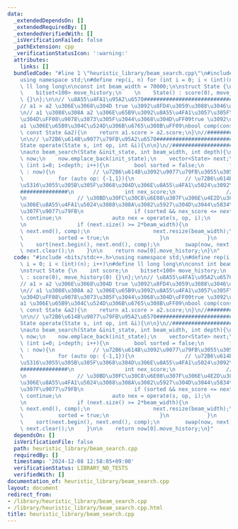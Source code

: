 ```yaml
---
data:
  _extendedDependsOn: []
  _extendedRequiredBy: []
  _extendedVerifiedWith: []
  _isVerificationFailed: false
  _pathExtension: cpp
  _verificationStatusIcon: ':warning:'
  attributes:
    links: []
  bundledCode: "#line 1 \"heuristic_library/beam_search.cpp\"\n#include <bits/stdc++.h>\n\
    using namespace std;\n#define rep(i, n) for (int i = 0; i < (int)(n); i++)\n#define\
    \ ll long long\n\nconst int beam_width = 70000;\n\nstruct State {\n    int score;\n\
    \    bitset<100> move_history;\n    \n    State() : score(0), move_history(0)\
    \ {}\n};\n\n// \u8A55\u4FA1\u95A2\u6570########################################\n\
    // a1 > a2 \u306E\u3068\u304D true \u3092\u8FD4\u3059\u3088\u3046\u306B\u3059\u308B\
    \n// a1 \u3088\u308A a2 \u306E\u65B9\u3092\u8A55\u4FA1\u3057\u305F\u3044\u3068\
    \u304D\uFF08\u9078\u3073\u305F\u3044\u3068\u304D\uFF09true \u3092\u8FD4\u3059\uFF08\
    a1 \u306E\u65B9\u304C\u524D\u306B\u6765\u308B\uFF09\nbool comp(const State &a1,\
    \ const State &a2){\n    return a1.score > a2.score;\n}\n//#####################################################\n\
    \n\n// \u72B6\u614B\u9077\u79FB\u95A2\u6570########################################\n\
    State operate(State s, int op, int &i){\n\n}\n//#####################################################\n\
    \nauto beam_search(State &init_state, int beam_width, int depth){\n    vector<State>\
    \ now;\n    now.emplace_back(init_state);\n    vector<State> next;\n\n    for\
    \ (int i=0; i<depth; i++){\n        bool sorted = false;\n        for (auto &s\
    \ : now){\n            // \u72B6\u614B\u3092\u9077\u79FB\u3055\u305B\u308B\n \
    \           for (auto op: {-1,1}){\n                // \u72B6\u614B\u3092\u5909\
    \u5316\u3055\u305B\u305F\u3068\u304D\u306E\u8A55\u4FA1\u5024\u3092\u8A08\u7B97\
    ###############\n                int nex_score;\n                //#################################################\n\
    \n                // \u30BD\u30FC\u30C8\u6E08\u307F\u306E\u4E2D\u3067\u6700\u5C0F\
    \u306E\u8A55\u4FA1\u5024\u3088\u308A\u3082\u5927\u304D\u3044\u5834\u5408\u306E\
    \u307F\u9077\u79FB\n                if (sorted && nex_score <= next[beam_width-1].score)\
    \ continue;\n                auto nex = operate(s, op, i);\n                next.emplace_back(nex);\n\
    \n                if (next.size() >= 2*beam_width){\n                    sort(next.begin(),\
    \ next.end(), comp);\n                    next.resize(beam_width);\n         \
    \           sorted = true;\n                }\n            }\n        }\n    \
    \    sort(next.begin(), next.end(), comp);\n        swap(now, next);\n       \
    \ next.clear();\n    }\n\n    return now[0].move_history;\n}\n"
  code: "#include <bits/stdc++.h>\nusing namespace std;\n#define rep(i, n) for (int\
    \ i = 0; i < (int)(n); i++)\n#define ll long long\n\nconst int beam_width = 70000;\n\
    \nstruct State {\n    int score;\n    bitset<100> move_history;\n    \n    State()\
    \ : score(0), move_history(0) {}\n};\n\n// \u8A55\u4FA1\u95A2\u6570########################################\n\
    // a1 > a2 \u306E\u3068\u304D true \u3092\u8FD4\u3059\u3088\u3046\u306B\u3059\u308B\
    \n// a1 \u3088\u308A a2 \u306E\u65B9\u3092\u8A55\u4FA1\u3057\u305F\u3044\u3068\
    \u304D\uFF08\u9078\u3073\u305F\u3044\u3068\u304D\uFF09true \u3092\u8FD4\u3059\uFF08\
    a1 \u306E\u65B9\u304C\u524D\u306B\u6765\u308B\uFF09\nbool comp(const State &a1,\
    \ const State &a2){\n    return a1.score > a2.score;\n}\n//#####################################################\n\
    \n\n// \u72B6\u614B\u9077\u79FB\u95A2\u6570########################################\n\
    State operate(State s, int op, int &i){\n\n}\n//#####################################################\n\
    \nauto beam_search(State &init_state, int beam_width, int depth){\n    vector<State>\
    \ now;\n    now.emplace_back(init_state);\n    vector<State> next;\n\n    for\
    \ (int i=0; i<depth; i++){\n        bool sorted = false;\n        for (auto &s\
    \ : now){\n            // \u72B6\u614B\u3092\u9077\u79FB\u3055\u305B\u308B\n \
    \           for (auto op: {-1,1}){\n                // \u72B6\u614B\u3092\u5909\
    \u5316\u3055\u305B\u305F\u3068\u304D\u306E\u8A55\u4FA1\u5024\u3092\u8A08\u7B97\
    ###############\n                int nex_score;\n                //#################################################\n\
    \n                // \u30BD\u30FC\u30C8\u6E08\u307F\u306E\u4E2D\u3067\u6700\u5C0F\
    \u306E\u8A55\u4FA1\u5024\u3088\u308A\u3082\u5927\u304D\u3044\u5834\u5408\u306E\
    \u307F\u9077\u79FB\n                if (sorted && nex_score <= next[beam_width-1].score)\
    \ continue;\n                auto nex = operate(s, op, i);\n                next.emplace_back(nex);\n\
    \n                if (next.size() >= 2*beam_width){\n                    sort(next.begin(),\
    \ next.end(), comp);\n                    next.resize(beam_width);\n         \
    \           sorted = true;\n                }\n            }\n        }\n    \
    \    sort(next.begin(), next.end(), comp);\n        swap(now, next);\n       \
    \ next.clear();\n    }\n\n    return now[0].move_history;\n}"
  dependsOn: []
  isVerificationFile: false
  path: heuristic_library/beam_search.cpp
  requiredBy: []
  timestamp: '2024-12-08 12:58:05+09:00'
  verificationStatus: LIBRARY_NO_TESTS
  verifiedWith: []
documentation_of: heuristic_library/beam_search.cpp
layout: document
redirect_from:
- /library/heuristic_library/beam_search.cpp
- /library/heuristic_library/beam_search.cpp.html
title: heuristic_library/beam_search.cpp
---
```

